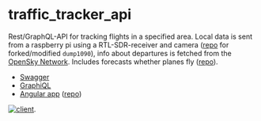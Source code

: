 # traffic_tracker_api

Rest/GraphQL-API for tracking flights in a specified area. Local data is sent from a raspberry pi using a RTL-SDR-receiver and camera ([repo](https://github.com/j-o-e-d-o-e/dump1090.git) for forked/modified `dump1090`), info about departures is fetched from the [OpenSky Network](https://openskynetwork.github.io/opensky-api/rest.html#arrivals-by-airport). Includes forecasts whether planes fly ([repo](https://github.com/j-o-e-d-o-e/py_traffic_tracker-forecasts)).
- [Swagger](https://traffic-tracker.herokuapp.com/swagger-ui/index.html)
- [GraphiQL](https://traffic-tracker.herokuapp.com/graphiql)
- [Angular app](https://j-o-e-d-o-e.github.io/traffic-tracker) ([repo](https://github.com/j-o-e-d-o-e/traffic-tracker))

[![client](https://user-images.githubusercontent.com/26798159/65524223-bd890600-deed-11e9-8b39-dc82cec949c2.png)](https://j-o-e-d-o-e.github.io/traffic-tracker).
